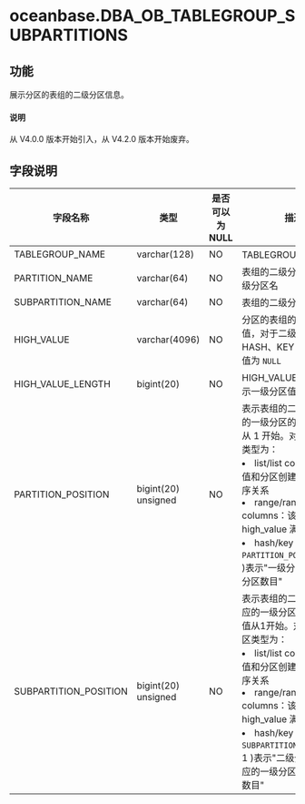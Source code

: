 # oceanbase.DBA_OB_TABLEGROUP_SUBPARTITIONS

## 功能

展示分区的表组的二级分区信息。

<main id="notice" type='explain'>
  <h4>说明</h4>
  <p>从 V4.0.0 版本开始引入，从 V4.2.0 版本开始废弃。</p>
</main>

## 字段说明

|         字段名称          |      类型       | 是否可以为 NULL |        描述        |
|-----------------------|---------------|------------|----------------------------------------------------------------------|
| TABLEGROUP_NAME       | varchar(128)  | NO         | TABLEGROUP 名称    |
| PARTITION_NAME        | varchar(64)   | NO         | 表组的二级分区对应的一级分区名  |
| SUBPARTITION_NAME     | varchar(64)   | NO         | 表组的二级分区名         |
| HIGH_VALUE            | varchar(4096) | NO         | 分区的表组的二级分区值，对于二级分区类型为 HASH、KEY 的表组，该值为 `NULL`                                                       |
| HIGH_VALUE_LENGTH     | bigint(20)    | NO         | HIGH_VALUE 有效时，表示一级分区值的字符长度                                                                         |
| PARTITION_POSITION    | bigint(20) unsigned    | NO         | 表示表组的二级分区对应的一级分区的编号，该值从 1 开始。对于一级分区类型为： <li> list/list columns：该值和分区创建时间满足偏序关系   <li> range/range columns：该值和 high_value 满足偏序关系   <li> hash/key：( `PARTITION_POSITION` - 1 )表示"一级分区值 % 一级分区数目"    |
| SUBPARTITION_POSITION | bigint(20) unsigned    | NO         | 表示表组的二级分区在对应的一级分区的编号，该值从1开始。对于二级分区类型为： <li> list/list columns：该值和分区创建时间满足偏序关系   <li> range/range columns：该值和 high_value 满足偏序关系   <li> hash/key：( `SUBPARTITION_POSITION`- 1 )表示"二级分区值 % 对应的一级分区的二级分区数目"           |
